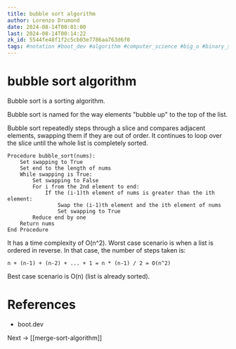 ```yaml
---
title: bubble sort algorithm
author: Lorenzo Drumond
date: 2024-08-14T00:01:00
last: 2024-08-14T00:14:22
zk_id: 5544fe48f1f2c5cb03e7786aa763d6f0
tags: #notation #boot_dev #algorithm #computer_science #big_o #binary_search #sorting #programming
---
```



# bubble sort algorithm

Bubble sort is a sorting algorithm.

Bubble sort is named for the way elements "bubble up" to the top of the list.

Bubble sort repeatedly steps through a slice and compares adjacent elements, swapping them if they are out of order. It continues to loop over the slice until the whole list is completely sorted.

```
Procedure bubble_sort(nums):
    Set swapping to True
    Set end to the length of nums
    While swapping is True:
        Set swapping to False
        For i from the 2nd element to end:
            If the (i-1)th element of nums is greater than the ith element:
                Swap the (i-1)th element and the ith element of nums
                Set swapping to True
        Reduce end by one
    Return nums
End Procedure
```

It has a time complexity of O(n^2). Worst case scenario is when a list is ordered in reverse. In that case, the number of steps taken is:

```
n + (n-1) + (n-2) + ... + 1 = n * (n-1) / 2 = O(n^2)
```

Best case scenario is O(n) (list is already sorted).

# References

- boot.dev

Next -> [[merge-sort-algorithm]]
